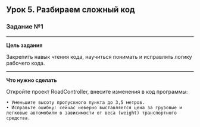 ## Урок 5. Разбираем сложный код
### Задание №1

---
**Цель задания**

Закрепить навык чтения кода, научиться понимать и исправлять логику рабочего кода.

---
**Что нужно сделать**

Откройте проект RoadController, внесите изменения в код программы:


    • Уменьшите высоту пропускного пункта до 3,5 метров.
    • Исправьте ошибку: сейчас неверно выставляется цена за грузовые и легковые автомобили в зависимости от веса (weight) транспортного средства.